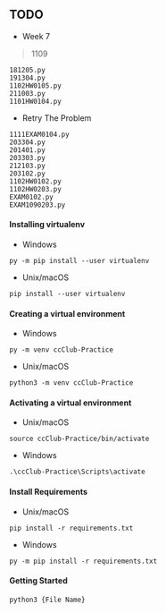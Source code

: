 ## TODO

- Week 7
> 1109
```
181205.py
191304.py
1102HW0105.py
211003.py
1101HW0104.py
```
- Retry The Problem
```
1111EXAM0104.py
203304.py
201401.py
203303.py
212103.py
203102.py
1102HW0102.py
1102HW0203.py
EXAM0102.py
EXAM1090203.py
```

#### Installing virtualenv
- Windows
```
py -m pip install --user virtualenv
```
- Unix/macOS
```
pip install --user virtualenv
```

#### Creating a virtual environment
- Windows
```
py -m venv ccClub-Practice
```
- Unix/macOS
```
python3 -m venv ccClub-Practice
```

#### Activating a virtual environment
- Unix/macOS
```
source ccClub-Practice/bin/activate
```
- Windows
```
.\ccClub-Practice\Scripts\activate
```

#### Install Requirements
- Unix/macOS
```
pip install -r requirements.txt
```
- Windows
```
py -m pip install -r requirements.txt
```


#### Getting Started

```
python3 {File Name}
```